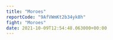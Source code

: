 ```yaml
---
title: "Moroes"
reportCode: "9AfVWmKt2b34yk8h"
fight: "Moroes"
date: 2021-10-09T12:54:48.063000+00:00
---
```

